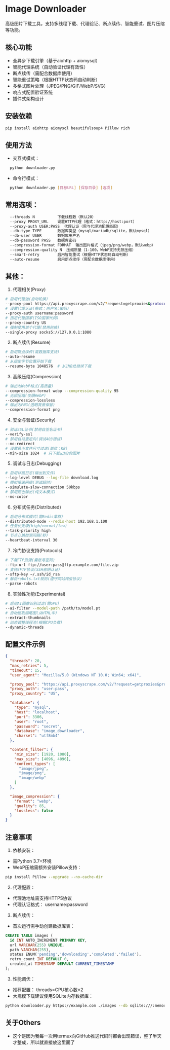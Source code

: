 # Image Downloader
高级图片下载工具，支持多线程下载、代理验证、断点续传、智能重试、图片压缩等功能。

## 核心功能
- 全异步下载引擎（基于aiohttp + aiomysql）
- 智能代理系统（自动验证代理有效性）
- 断点续传（需配合数据库使用）
- 智能重试策略（根据HTTP状态码自动判断）
- 多格式图片处理（JPEG/PNG/GIF/WebP/SVG）
- 响应式配置验证系统
- 插件式架构设计
## 安装依赖
```bash
pip install aiohttp aiomysql beautifulsoup4 Pillow rich
```
## 使用方法
- 交互式模式：
```bash
  python downloader.py
```
- 命令行模式：
```bash
  python downloader.py [目标URL] [保存目录] [选项]
```
## 常用选项：
```bash
  --threads N          下载线程数（默认20）
  --proxy PROXY_URL    设置HTTP代理（格式：http://host:port）
  --proxy-auth USER:PASS  代理认证（需与代理池配置匹配）
  --db-type TYPE       数据库类型（mysql/mariadb/sqlite，默认mysql）
  --db-user USER       数据库用户名
  --db-password PASS   数据库密码
  --compression-format FORMAT  输出图片格式（jpeg/png/webp，默认webp）
  --compression-quality N  压缩质量（1-100，WebP支持无损压缩）
  --smart-retry        启用智能重试（根据HTTP状态码自动判断）
  --auto-resume        启用断点续传（需配合数据库使用）
```
## 其他：
1. 代理相关(Proxy)
```bash
# 启用代理池(自动轮换)
--proxy-pool https://api.proxyscrape.com/v2/?request=getproxies&protocol=https
# 设置代理认证(格式：用户名:密码)
--proxy-auth username:password
# 指定代理国家(ISO国家代码)
--proxy-country US
# 强制使用单个代理(禁用轮换)
--single-proxy socks5://127.0.0.1:1080
```
2. 断点续传(Resume)
```bash
# 启用断点续传(需数据库支持)
--auto-resume
# 从指定字节位置开始下载
--resume-byte 1048576  # 从1MB处继续下载
```
3. 高级压缩(Compression)
```bash
# 输出为WebP格式(高质量)
--compression-format webp --compression-quality 95
# 无损压缩(仅限WebP)
--compression-lossless
# 输出为PNG(透明背景保留)
--compression-format png
```
4. 安全与验证(Security)
```bash
# 验证SSL证书(禁用自签名证书)
--verify-ssl
# 禁用自动重定向(调试403错误)
--no-redirect
# 设置最小文件尺寸过滤(单位：KB)
--min-size 1024  # 只下载≥1MB的图片
```
5. 调试与日志(Debugging)
```bash
# 启用详细日志(输出到文件)
--log-level DEBUG --log-file download.log
# 模拟慢速网络(测试超时)
--simulate-slow-connection 50kbps
# 禁用颜色输出(纯文本模式)
--no-color
```
6. 分布式任务(Distributed)
```bash
# 启用分布式模式(需Redis集群)
--distributed-mode --redis-host 192.168.1.100
# 任务优先级(high/normal/low)
--task-priority high
# 节点心跳检测间隔(秒)
--heartbeat-interval 30
```
7. 冷门协议支持(Protocols)
```bash
# 下载FTP资源(需账号密码)
--ftp-url ftp://user:pass@ftp.example.com/file.zip
# 支持SFTP协议(SSH密钥认证)
--sftp-key ~/.ssh/id_rsa
# 解析robots.txt规则(遵守网站爬虫协议)
--parse-robots
```
8. 实验性功能(Experimental)
```bash
# 启用AI图像识别过滤(需GPU)
--ai-filter --model-path /path/to/model.pt
# 自动提取缩略图(从HTML中)
--extract-thumbnails
# 动态调整线程池(根据CPU负载)
--dynamic-threads
```
## 配置文件示例
```json
{
  "threads": 20,
  "max_retries": 5,
  "timeout": 15,
  "user_agent": "Mozilla/5.0 (Windows NT 10.0; Win64; x64)",

  "proxy_pool": "https://api.proxyscrape.com/v2/?request=getproxies&protocol=https",
  "proxy_auth": "user:pass",
  "proxy_country": "US",

  "database": {
    "type": "mysql",
    "host": "localhost",
    "port": 3306,
    "user": "root",
    "password": "secret",
    "database": "image_downloader",
    "charset": "utf8mb4"
  },

  "content_filter": {
    "min_size": [1920, 1080],
    "max_size": [4096, 4096],
    "content_types": [
      "image/jpeg",
      "image/png",
      "image/webp"
    ]
  },

  "image_compression": {
    "format": "webp",
    "quality": 85,
    "lossless": false
  }
}
```
## 注意事项
1. 依赖安装：
- 需Python 3.7+环境
- WebP压缩需额外安装Pillow支持：
```bash
pip install Pillow --upgrade --no-cache-dir
```
2. 代理配置：
- 代理池地址需支持HTTPS协议
- 代理认证格式： username:password 
3. 断点续传：
- 首次运行需手动创建数据库表：
```sql
CREATE TABLE images (
  id INT AUTO_INCREMENT PRIMARY KEY,
  url VARCHAR(255) UNIQUE,
  path VARCHAR(255),
  status ENUM('pending','downloading','completed','failed'),
  retry_count INT DEFAULT 0,
  created_at TIMESTAMP DEFAULT CURRENT_TIMESTAMP
);
```
3. 性能调优：
- 推荐配置： threads=CPU核心数×2 
- 大规模下载建议使用SQLite内存数据库：
```bash
python downloader.py https://example.com ./images --db sqlite:///:memory:
```
## 关于Others
- 这个是因为我每一次用termux向GitHub推送代码时都会出现错误，整了半天才整成，所以就直接放这里面了
